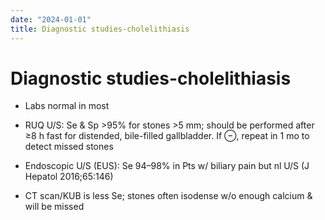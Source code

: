 ```yaml
---
date: "2024-01-01"
title: Diagnostic studies-cholelithiasis
---
```


# Diagnostic studies-cholelithiasis

* Labs normal in most

* RUQ U/S: Se & Sp >95% for stones >5 mm; should be performed after ≥8 h fast for distended, bile-filled gallbladder. If ⊖, repeat in 1 mo to detect missed stones

* Endoscopic U/S (EUS): Se 94–98% in Pts w/ biliary pain but nl U/S (J Hepatol 2016;65:146)

* CT scan/KUB is less Se; stones often isodense w/o enough calcium & will be missed
